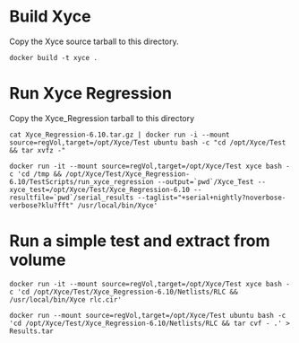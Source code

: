 
# Build Xyce

Copy the Xyce source tarball to this directory.

````
docker build -t xyce .
````

# Run Xyce Regression

Copy the Xyce_Regression tarball to this directory

````
cat Xyce_Regression-6.10.tar.gz | docker run -i --mount source=regVol,target=/opt/Xyce/Test ubuntu bash -c "cd /opt/Xyce/Test && tar xvfz -"

docker run -it --mount source=regVol,target=/opt/Xyce/Test xyce bash -c 'cd /tmp && /opt/Xyce/Test/Xyce_Regression-6.10/TestScripts/run_xyce_regression --output=`pwd`/Xyce_Test --xyce_test=/opt/Xyce/Test/Xyce_Regression-6.10 --resultfile=`pwd`/serial_results --taglist="+serial+nightly?noverbose-verbose?klu?fft" /usr/local/bin/Xyce'
````

# Run a simple test and extract from volume

````
docker run -it --mount source=regVol,target=/opt/Xyce/Test xyce bash -c 'cd /opt/Xyce/Test/Xyce_Regression-6.10/Netlists/RLC && /usr/local/bin/Xyce rlc.cir'

docker run --mount source=regVol,target=/opt/Xyce/Test ubuntu bash -c 'cd /opt/Xyce/Test/Xyce_Regression-6.10/Netlists/RLC && tar cvf - .' > Results.tar
````